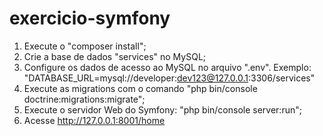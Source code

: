# exercicio-symfony

1) Execute o "composer install";
2) Crie a base de dados "services" no MySQL;
3) Configure os dados de acesso ao MySQL no arquivo ".env".
   Exemplo: "DATABASE_URL=mysql://developer:dev123@127.0.0.1:3306/services"
4) Execute as migrations com o comando "php bin/console doctrine:migrations:migrate";
5) Execute o servidor Web do Symfony: "php bin/console server:run";
6) Acesse http://127.0.0.1:8001/home
